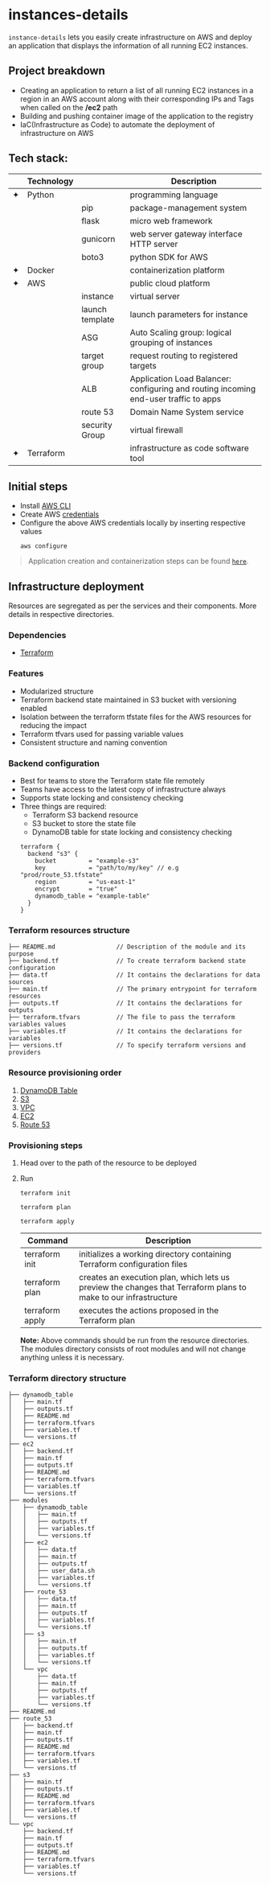 # instances-details
`instance-details` lets you easily create infrastructure on AWS and deploy an application that displays the information of all running EC2 instances.
## Project breakdown
- Creating an application to return a list of all running EC2 instances in a region in an AWS account along with their corresponding IPs and Tags when called on the **/ec2** path
- Building and pushing container image of the application to the registry
- IaC(Infrastructure as Code) to automate the deployment of infrastructure on AWS
## Tech stack:
| | Technology | | Description |
| ----------- | ----------- | ----------- | ----------- |
| ✦ | Python | | programming language |
| | | pip | package-management system |
| | | flask | micro web framework |
| | | gunicorn | web server gateway interface HTTP server |
| | | boto3 | python SDK for AWS |
| ✦ | Docker | | containerization platform |
| ✦ | AWS | | public cloud platform |
| | | instance | virtual server |
| | | launch template | launch parameters for instance |
| | | ASG | Auto Scaling group: logical grouping of instances |
| | | target group | request routing to registered targets |
| | | ALB | Application Load Balancer: configuring and routing incoming end-user traffic to apps |
| | | route 53 | Domain Name System service |
| | | security Group | virtual firewall |
| ✦ | Terraform | | infrastructure as code software tool | 
## Initial steps
- Install [AWS CLI](https://docs.aws.amazon.com/cli/latest/userguide/cli-chap-install.html)
- Create AWS [credentials](https://us-east-1.console.aws.amazon.com/iam/home?region=us-east-1&skipRegion=true#/security_credentials)
- Configure the above AWS credentials locally by inserting respective values
  ```
  aws configure
  ```
> Application creation and containerization steps can be found [`here`](https://github.com/AmanM13/instance-details/tree/main/application).
## Infrastructure deployment
Resources are segregated as per the services and their components. More details in respective directories.
### Dependencies
- [Terraform](https://www.terraform.io/downloads.html)
### Features
- Modularized structure
- Terraform backend state maintained in S3 bucket with versioning enabled
- Isolation between the terraform tfstate files for the AWS resources for reducing the impact
- Terraform tfvars used for passing variable values
- Consistent structure and naming convention
### Backend configuration
- Best for teams to store the Terraform state file remotely
- Teams have access to the latest copy of infrastructure always
- Supports state locking and consistency checking
- Three things are required: 
  - Terraform S3 backend resource
  - S3 bucket to store the state file
  - DynamoDB table for state locking and consistency checking
  ```hcl
  terraform {
    backend "s3" {
      bucket         = "example-s3"
      key            = "path/to/my/key" // e.g "prod/route_53.tfstate"
      region         = "us-east-1"
      encrypt        = "true"
      dynamodb_table = "example-table"
    }
  }
  ```
### Terraform resources structure
    ├── README.md                 // Description of the module and its purpose
    ├── backend.tf                // To create terraform backend state configuration
    ├── data.tf                   // It contains the declarations for data sources
    ├── main.tf                   // The primary entrypoint for terraform resources
    ├── outputs.tf                // It contains the declarations for outputs
    ├── terraform.tfvars          // The file to pass the terraform variables values
    ├── variables.tf              // It contains the declarations for variables
    ├── versions.tf               // To specify terraform versions and providers
### Resource provisioning order
1. [DynamoDB Table](https://github.com/AmanM13/instance-details/tree/main/terraform/dynamodb_table)
2. [S3](https://github.com/AmanM13/instance-details/tree/main/terraform/s3)
3. [VPC](https://github.com/AmanM13/instance-details/tree/main/terraform/vpc)
4. [EC2](https://github.com/AmanM13/instance-details/tree/main/terraform/ec2)
5. [Route 53](https://github.com/AmanM13/instance-details/tree/main/terraform/route_53)
### Provisioning steps
1. Head over to the path of the resource to be deployed 
2. Run 
    ```
    terraform init
    ```
    ```
    terraform plan
    ```
    ```
    terraform apply
    ```
 
    | Command     | Description |
    | ----------- | ----------- |
    | terraform init | initializes a working directory containing Terraform configuration files |
    | terraform plan | creates an execution plan, which lets us preview the changes that Terraform plans to make to our infrastructure |
    | terraform apply | executes the actions proposed in the Terraform plan |

    **Note:**
    Above commands should be run from the resource directories. The modules directory consists of root modules and will not change anything unless it is necessary.
### Terraform directory structure
```
├── dynamodb_table
│   ├── main.tf
│   ├── outputs.tf
│   ├── README.md
│   ├── terraform.tfvars
│   ├── variables.tf
│   └── versions.tf
├── ec2
│   ├── backend.tf
│   ├── main.tf
│   ├── outputs.tf
│   ├── README.md
│   ├── terraform.tfvars
│   ├── variables.tf
│   └── versions.tf
├── modules
│   ├── dynamodb_table
│   │   ├── main.tf
│   │   ├── outputs.tf
│   │   ├── variables.tf
│   │   └── versions.tf
│   ├── ec2
│   │   ├── data.tf
│   │   ├── main.tf
│   │   ├── outputs.tf
│   │   ├── user_data.sh
│   │   ├── variables.tf
│   │   └── versions.tf
│   ├── route_53
│   │   ├── data.tf
│   │   ├── main.tf
│   │   ├── outputs.tf
│   │   ├── variables.tf
│   │   └── versions.tf
│   ├── s3
│   │   ├── main.tf
│   │   ├── outputs.tf
│   │   ├── variables.tf
│   │   └── versions.tf
│   └── vpc
│       ├── data.tf
│       ├── main.tf
│       ├── outputs.tf
│       ├── variables.tf
│       └── versions.tf
├── README.md
├── route_53
│   ├── backend.tf
│   ├── main.tf
│   ├── outputs.tf
│   ├── README.md
│   ├── terraform.tfvars
│   ├── variables.tf
│   └── versions.tf
├── s3
│   ├── main.tf
│   ├── outputs.tf
│   ├── README.md
│   ├── terraform.tfvars
│   ├── variables.tf
│   └── versions.tf
└── vpc
    ├── backend.tf
    ├── main.tf
    ├── outputs.tf
    ├── README.md
    ├── terraform.tfvars
    ├── variables.tf
    └── versions.tf
```
